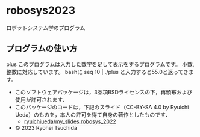 # robosys2023
ロボットシステム学のプログラム

## プログラムの使い方
plus
このプログラムは入力した数字を足して表示をするプログラムです。
小数,整数に対応しています。
bashに
seq 10 | ./plus
と入力すると55.0と返ってきます。

* このソフトウェアパッケージは，3条項BSDライセンスの下，再頒布および使用が許可されます．
* このパッケージのコードは，下記のスライド（CC-BY-SA 4.0 by Ryuichi Ueda）のものを，本人の許可を得て自身の著作としたものです．
    * [ryuichiueda/my_slides robosys_2022](https://github.com/ryuichiueda/my_slides/tree/master/robosys_2022)
* © 2023 Ryohei Tsuchida
